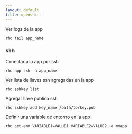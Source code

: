 ```yaml
---
layout: default
title: openshift
---
```


Ver logs de la app

    rhc tail app_name

### shh

Conectar a la app por ssh

    rhc app ssh -a app_name

Ver lista de llaves ssh agregadas en la app

    rhc sshkey list

Agregar llave publica ssh

    rhc sshkey add key_name /path/to/key.pub

Definir una variable de entorno en la app

    rhc set-env VARIABLE1=VALUE1 VARIABLE2=VALUE2 -a myapp
